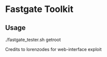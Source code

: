 # Fastgate Toolkit

## Usage
./fastgate_tester.sh getroot

Credits to lorenzodes for web-interface exploit
